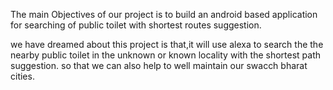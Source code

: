 The main Objectives of our project is to build an android based application for searching of public toilet with shortest routes suggestion.

we have dreamed about this project is that,it will use alexa to search the the nearby public toilet in the unknown or known locality with the shortest path suggestion. so that we can also help to well maintain our swacch bharat cities.
